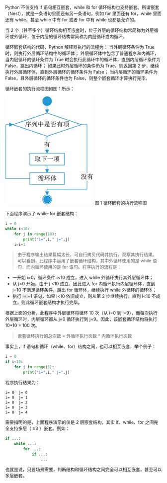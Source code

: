 Python 不仅支持 if 语句相互嵌套，while 和 for 循环结构也支持嵌套。所谓嵌套（Nest），就是一条语句里面还有另一条语句，例如 for 里面还有 for，while 里面还有 while，甚至 while 中有 for 或者 for 中有 while 也都是允许的。

当 2 个（甚至多个）循环结构相互嵌套时，位于外层的循环结构常简称为外层循环或外循环，位于内层的循环结构常简称为内层循环或内循环。

循环嵌套结构的代码，Python 解释器执行的流程为：
当外层循环条件为 True 时，则执行外层循环结构中的循环体；
外层循环体中包含了普通程序和内循环，当内层循环的循环条件为 True 时会执行此循环中的循环体，直到内层循环条件为 False，跳出内循环；
如果此时外层循环的条件仍为 True，则返回第 2 步，继续执行外层循环体，直到外层循环的循环条件为 False；
当内层循环的循环条件为 False，且外层循环的循环条件也为 False，则整个嵌套循环才算执行完毕。

循环嵌套的执行流程图如图 1 所示：

<div class='img_content'>
    <img  src="../imgs/5.6.jpg" />
    <span>图 1 循环嵌套的执行流程图</span>
</div>


下面程序演示了 while-for 嵌套结构：
```python
i = 0
while i<10:
    for j in range(10):
        print("i=",i," j=",j)       
    i=i+1
```
> 由于程序输出结果篇幅太长，可自行拷贝代码并执行，观察其执行结果。
可以看到，此程序中运用了嵌套循环结构，其中外循环使用的是 while 语句，而内循环使用的是 for 语句。程序执行的流程是：
- 一开始 i=0，循环条件 i<10 成立，进入 while 外循环执行其外层循环体；
- 从 j=0 开始，由于 j <10 成立，因此进入 for 内循环执行内层循环体，直到 j=10 不满足循环条件，跳出 for 循环体，继续执行 while 外循环的循环体；
- 执行 i=i+1 语句，如果 i<10 依旧成立，则从第 2 步继续执行。直到 i<10 不成立，则此循环嵌套结构才执行完毕。

根据上面的分析，此程序中外层循环将循环 10 次（从 i=0 到 i=9），而每次执行外层循环时，内层循环都从 j=0 循环执行到 j=9。因此，该嵌套循环结构将执行 10*10 = 100 次。
> 嵌套循环执行的总次数 = 外循环执行次数 * 内循环执行次数


事实上，if 语句和循环（while、for）结构之间，也可以相互嵌套，举个例子：
```python
i = 0
if i<10:
    for j in range(5):
        print("i=",i," j=",j)    
```   
程序执行结果为：
```consle
i= 0  j= 0
i= 0  j= 1
i= 0  j= 2
i= 0  j= 3
i= 0  j= 4
```   


需要指明的是，上面程序演示的仅是 2 层嵌套结构，其实 if、while、for 之间完全支持多层（ ≥3 ）嵌套。例如：
```python
if ...:
    while ...:
        for ...:
            if ...:
                ...

```   
也就是说，只要场景需要，判断结构和循环结构之间完全可以相互嵌套，甚至可以多层嵌套。